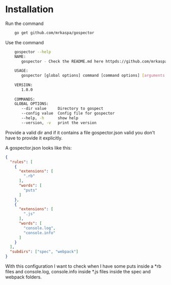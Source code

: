 # Installation

Run the command

```bash
    go get github.com/mrkaspa/gospector
```

Use the command 

```bash
    gospector --help
    NAME:
       gospector - Check the README.md here httpds://github.com/mrkaspa/gospector
    
    USAGE:
       gospector [global options] command [command options] [arguments...]
    
    VERSION:
       1.0.0
    
    COMMANDS:
    GLOBAL OPTIONS:
       --dir value     Directory to gospect
       --config value  Config file for gospector
       --help, -h      show help
       --version, -v   print the version
```

Provide a valid dir and if it contains a file gospector.json valid you don't have to provide it explicitly.

A gospector.json looks like this:
 
```json
{
  "rules": [
    {
      "extensions": [
        ".rb"
      ],
      "words": [
        "puts"
      ]
    },
    {
      "extensions": [
        ".js"
      ],
      "words": [
        "console.log",
        "console.info"
      ]
    }
  ],
  "subdirs": ["spec", "webpack"]
}

```

With this configuration I want to check when I have some puts inside a *rb files and console.log, console.info inside *.js files inside the spec and webpack folders. 
